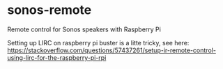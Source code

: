 # sonos-remote
Remote control for Sonos speakers with Raspberry Pi

Setting up LIRC on raspberry pi buster is a litte tricky, see here:
https://stackoverflow.com/questions/57437261/setup-ir-remote-control-using-lirc-for-the-raspberry-pi-rpi
